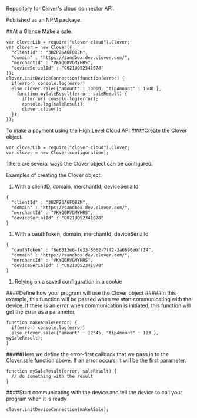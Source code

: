 Repository for Clover's cloud connector API.

Published as an NPM package.

##At a Glance
Make a sale.
```
var cloverLib = require("clover-cloud").Clover;
var clover = new Clover({
  "clientId" : "3BZPZ6A6FQ8ZM",
  "domain" : "https://sandbox.dev.clover.com/",
  "merchantId" : "VKYQ0RVGMYHRS",
  "deviceSerialId" : "C021UQ52341078"
});
clover.initDeviceConnection(function(error) {
  if(error) console.log(error)
  else clover.sale({"amount" : 10000, "tipAmount" : 1500 }, 
    function mySaleResult(error, saleResult) {
      if(error) console.log(error);
      console.log(saleResult);
      clover.close();
  });
});
```

To make a payment using the High Level Cloud API
####Create the Clover object.
```
var cloverLib = require("clover-cloud").Clover;
var clover = new Clover(configuration);
```
There are several ways the Clover object can be configured.

Examples of creating the Clover object:

1. With a clientID, domain, merchantId, deviceSerialId
```
{
  "clientId" : "3BZPZ6A6FQ8ZM",
  "domain" : "https://sandbox.dev.clover.com/",
  "merchantId" : "VKYQ0RVGMYHRS",
  "deviceSerialId" : "C021UQ52341078"
}
```
1. With a oauthToken, domain, merchantId, deviceSerialId
```
{
  "oauthToken" : "6e6313e8-fe33-8662-7ff2-3a6690e0ff14",
  "domain" : "https://sandbox.dev.clover.com/",
  "merchantId" : "VKYQ0RVGMYHRS",
  "deviceSerialId" : "C021UQ52341078"
}
```
1. Relying on a saved configuration in a cookie

####Define how your program will use the Clover object
#####In this example, this function will be passed when we start communicating with the device.  If there is an error when communication is initiated, this function will get the error as a parameter.
```
function makeASale(error) {
  if(error) console.log(error)
  else clover.sale({"amount" : 12345, "tipAmount" : 123 }, mySaleResult);
}
```

#####Here we define the error-first callback that we pass in to the Clover.sale function above.  If an error occurs, it will be the first parameter.
```
function mySaleResult(error, saleResult) {
  // do something with the result
}
```

####Start communicating with the device and tell the device to call your program when it is ready
```
clover.initDeviceConnection(makeASale);
```